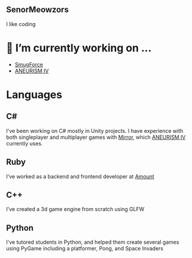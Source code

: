 ## SenorMeowzors

I like coding

# 🔭 I’m currently working on ...
- [SmugForce](http://smugforce.com)
- [ANEURISM IV](https://store.steampowered.com/app/2773280/ANEURISM_IV/)


# Languages

## C#
I've been working on C# mostly in Unity projects. I have experience with both singleplayer and multiplayer games with [Mirror](https://github.com/MirrorNetworking/Mirror), which [ANEURISM IV](https://store.steampowered.com/app/2773280/ANEURISM_IV/) currently uses.

## Ruby
I've worked as a backend and frontend developer at [Amount](https://www.amount.com/) 

## C++
I've created a 3d game engine from scratch using GLFW

## Python
I've tutored students in Python, and helped them create several games using PyGame including a platformer, Pong, and Space Invaders
